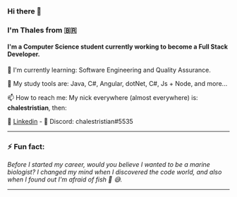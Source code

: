 ### Hi there 👋
### I'm Thales from 🇧🇷

#### I'm a Computer Science student currently working to become a Full Stack Developer.


📘 I'm currently learning: Software Engineering and Quality Assurance.


🧰 My study tools are: Java, C#, Angular, dotNet, C#, Js + Node, and more...


📫 How to reach me: My nick everywhere (almost everywhere) is: **chalestristian**, then:


📱 [Linkedin](https://www.linkedin.com/in/chalestristian) - 💬 Discord: chalestristian#5535


---

### ⚡ Fun fact:
*Before I started my career, would you believe I wanted to be a marine biologist? I changed my mind when I discovered the code world, and also when I found out I'm afraid of fish 🐡 😅.*

---
